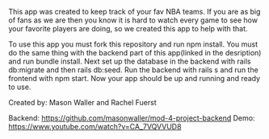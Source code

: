 This app was created to keep track of your fav NBA teams.  If you are as big of fans as we are then you know it is hard to watch every game to see how your favorite players are doing, so we created this app to help with that.

To use this app you must fork this repository and run npm install. You must do the same thing with the backend part of this app(linked in the desription) and run bundle install.  Next set up the database in the backend with rails db:migrate and then rails db:seed. Run the backend with rails s and run the frontend with npm start.  Now your app should be up and running and ready to use.

Created by: Mason Waller and Rachel Fuerst

Backend: https://github.com/masonwaller/mod-4-project-backend
Demo: https://www.youtube.com/watch?v=CA_7VQVVUD8
